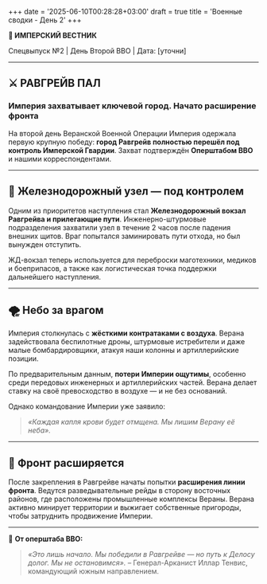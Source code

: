 +++
date = '2025-06-10T00:28:28+03:00'
draft = true
title = 'Военные сводки - День 2'
+++


 **📜 ИМПЕРСКИЙ ВЕСТНИК**

Спецвыпуск №2 | День Второй ВВО | Дата: \[уточни]

---

## ⚔️ **РАВГРЕЙВ ПАЛ**

### Империя захватывает ключевой город. Начато расширение фронта

На второй день Веранской Военной Операции Империя одержала первую крупную победу: **город Равгрейв полностью перешёл под контроль Имперской Гвардии**. Захват подтверждён **Оперштабом ВВО** и нашими корреспондентами.

---

## 🚂 **Железнодорожный узел — под контролем**

Одним из приоритетов наступления стал **Железнодорожный вокзал Равгрейва и прилегающие пути**. Инженерно-штурмовые подразделения захватили узел в течение 2 часов после падения внешних щитов. Враг попытался заминировать пути отхода, но был вынужден отступить.

ЖД-вокзал теперь используется для переброски маготехники, медиков и боеприпасов, а также как логистическая точка поддержки дальнейшего наступления.

---

## 🌪 **Небо за врагом**

Империя столкнулась с **жёсткими контратаками с воздуха**. Верана задействовала беспилотные дроны, штурмовые истребители и даже малые бомбардировщики, атакуя наши колонны и артиллерийские позиции.

По предварительным данным, **потери Империи ощутимы**, особенно среди передовых инженерных и артиллерийских частей. Верана делает ставку на своё превосходство в воздухе — и не без оснований.

Однако командование Империи уже заявило:

> *«Каждая капля крови будет отмщена. Мы лишим Верану её неба».*

---

## 🧭 **Фронт расширяется**

После закрепления в Равгрейве начаты попытки **расширения линии фронта**. Ведутся разведывательные рейды в сторону восточных районов, где расположены промышленные комплексы Вераны. Верана активно минирует территории и выжигает собственные пригороды, чтобы затруднить продвижение Империи.

---

📌 **От оперштаба ВВО:**

> *«Это лишь начало. Мы победили в Равгрейве — но путь к Делосу долог. Мы не остановимся».*
> – Генерал-Арканист Иллар Тенвис, командующий южным направлением.
